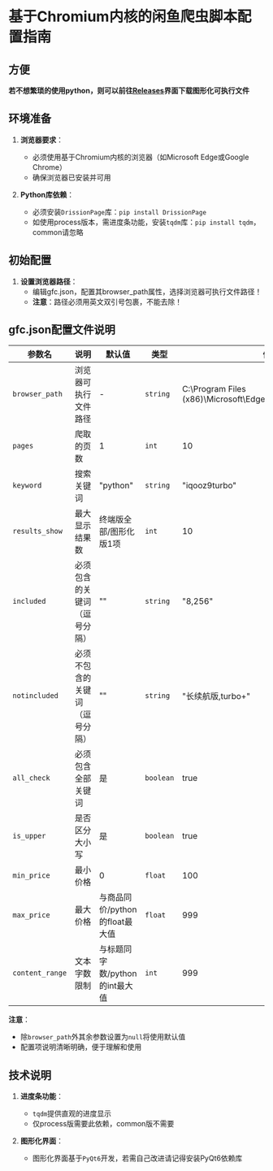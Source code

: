 # 基于Chromium内核的闲鱼爬虫脚本配置指南

## 方便

**若不想繁琐的使用python，则可以前往[Releases](https://github.com/MiankeStar/Goofisher/releases)界面下载图形化可执行文件**

## 环境准备

1. ​**浏览器要求**：
   - 必须使用基于Chromium内核的浏览器（如Microsoft Edge或Google Chrome）
   - 确保浏览器已安装并可用

2. ​**Python库依赖**：
   - 必须安装`DrissionPage`库：`pip install DrissionPage`
   - 如使用process版本，需进度条功能，安装`tqdm`库：`pip install tqdm`，common请忽略

## 初始配置

1. ​**设置浏览器路径**：
   - 编辑gfc.json，配置其browser_path属性，选择浏览器可执行文件路径！
   - ​**注意**：路径必须用英文双引号包裹，不能去除！

## gfc.json配置文件说明

| 参数名 |   说明   | 默认值 | 类型 | 例子 |
|--------|----------|--------|------|------|
| `browser_path`| 浏览器可执行文件路径 | - | `string` | C:\Program Files (x86)\Microsoft\Edge\Application\msedge.exe |
| `pages` | 爬取的页数 | 1 | `int` | 10 |
| `keyword` | 搜索关键词 | "python" | `string` | "iqooz9turbo" |
| `results_show` | 最大显示结果数 | 终端版全部/图形化版1项 | `int` | 10 |
| `included` | 必须包含的关键词（逗号分隔） | "" | `string` | "8,256" |
| `notincluded` | 必须不包含的关键词（逗号分隔） | "" | `string` | "长续航版,turbo+" |
| `all_check` | 必须包含全部关键词 | 是 | `boolean` | true |
| `is_upper` | 是否区分大小写 | 是 | `boolean` | true |
| `min_price` | 最小价格 | 0 | `float` | 100 |
| `max_price` | 最大价格 | 与商品同价/python的float最大值 | `float` | 999 |
| `content_range` | 文本字数限制 | 与标题同字数/python的int最大值 | `int` | 999 |

**注意**：
- 除`browser_path`外其余参数设置为`null`将使用默认值
- 配置项说明清晰明确，便于理解和使用

## 技术说明

1. ​**进度条功能**：
   - `tqdm`提供直观的进度显示
   - 仅process版需要此依赖，common版不需要

2. **图形化界面**：
   - 图形化界面基于`PyQt6`开发，若需自己改进请记得安装PyQt6依赖库
